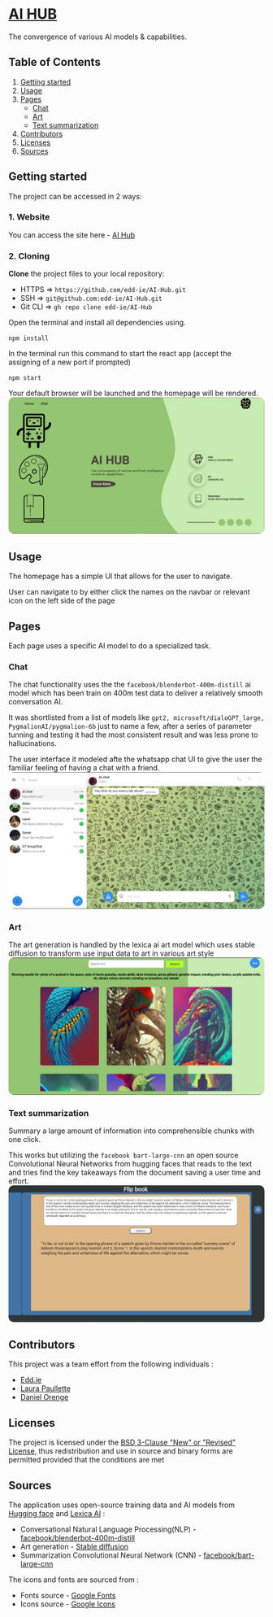 # [AI HUB](https://ai-hub-1.vercel.app/)

The convergence of various AI models & capabilities.

## Table of Contents

1. [Getting started](#Getting-started)
2. [Usage](#Usage)
3. [Pages](#Pages)
   - [Chat](#chat)
   - [Art](#art)
   - [Text summarization](#summary)
4. [Contributors](#contributors)
5. [Licenses](#license)
6. [Sources](#Sources)

## <a id="Getting-started">Getting started</a>

The project can be accessed in 2 ways:

### 1. Website

You can access the site here - [AI Hub](https://ai-hub-1.vercel.app/)

### 2. Cloning

**Clone** the project files to your local repository:

- HTTPS => `https://github.com/edd-ie/AI-Hub.git`
- SSH => `git@github.com:edd-ie/AI-Hub.git`
- Git CLI => `gh repo clone edd-ie/AI-Hub`

Open the terminal and install all dependencies using.

```
npm install
```

In the terminal run this command to start the react app (accept the assigning of a new port if prompted)

```
npm start
```

Your default browser will be launched and the homepage will be rendered.
<img src="./src/images/homePage.png" 
alt="App screenshot"
style="border-radius:10px;"/>

## <a id="Usage">Usage</a>

The homepage has a simple UI that allows for the user to navigate.

User can navigate to by either click the names on the navbar or relevant icon on the left side of the page

## <a id="Pages">Pages</a>

Each page uses a specific AI model to do a specialized task.

### <a id="chat">Chat</a>

The chat functionality uses the the `facebook/blenderbot-400m-distill` ai model which has been train on 400m test data to deliver a relatively smooth conversation AI.

It was shortlisted from a list of models like `gpt2, microsoft/dialoGPT_large, PygmalionAI/pygmalion-6b` just to name a few, after a series of parameter tunning and testing it had the most consistent result and was less prone to hallucinations.

The user interface it modeled afte the whatsapp chat UI to give the user the familiar feeling of having a chat with a friend.
<img src="./src/images/chat.png" 
alt="App screenshot"
style="border-radius:10px;"/>

### <a id="art">Art</a>

The art generation is handled by the lexica ai art model which uses stable diffusion to transform use input data to art in various art style
<img src="./src/images/artPage.png" 
alt="App screenshot"
style="border-radius:10px;"/>

### <a id="summary">Text summarization</a>

Summary a large amount of information into comprehensible chunks with one click.

This works but utilizing the `facebook bart-large-cnn` an open source Convolutional Neural Networks from hugging faces that reads to the text and tries find the key takeaways from the document saving a user time and effort.
<img src="./src/images/summaryPage.png" 
alt="App screenshot"
style="border-radius:10px;"/>

## <a id="contributors">Contributors</a>

This project was a team effort from the following individuals :

- [Edd.ie](https://github.com/edd-ie)
- [Laura Paullette](https://github.com/laura-paullette)
- [Daniel Orenge](https://github.com/dantezorenge)

## <a id="license">Licenses</a>

The project is licensed under the [BSD 3-Clause "New" or "Revised" License](https://github.com/highlightjs/highlight.js/blob/main/LICENSE), thus redistribution and use in source and binary forms are permitted provided that the conditions are met

## <a id="Sources">Sources</a>

The application uses open-source training data and AI models from [Hugging face](https://huggingface.co/models?pipeline_tag=conversational&sort=downloads) and [Lexica AI](https://lexica.art/) :

- Conversational Natural Language Processing(NLP) - [facebook/blenderbot-400m-distill](https://huggingface.co/facebook/blenderbot-400M-distill?text=Hey+my+name+is+Julien%21+How+are+you%3F)
- Art generation - [Stable diffusion](https://lexica.art/docs)
- Summarization Convolutional Neural Network (CNN) - [facebook/bart-large-cnn](https://huggingface.co/facebook/bart-large-cnn)

The icons and fonts are sourced from :

- Fonts source - [Google Fonts](https://fonts.googleapis.com/css2?family=Poppins:wght@300;400;500;600;700&display=swap)
- Icons source - [Google Icons](https://fonts.googleapis.com/css2?family=Material+Symbols+Outlined:opsz,wght,FILL,GRAD@48,400,1,0)
